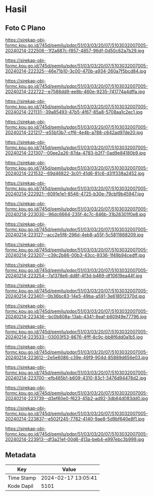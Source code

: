 # Hasil

## Foto C Plano

https://sirekap-obj-formc.kpu.go.id/745d/pemilu/pdpr/51/03/03/20/07/5103032007005-20240214-222506--1f2a887c-f857-4857-96df-0d50c62a7b29.jpg

https://sirekap-obj-formc.kpu.go.id/745d/pemilu/pdpr/51/03/03/20/07/5103032007005-20240214-222325--46e71b10-3c00-470b-a934-260a7f5bcd84.jpg

https://sirekap-obj-formc.kpu.go.id/745d/pemilu/pdpr/51/03/03/20/07/5103032007005-20240214-222722--e7588dd9-ee8b-460e-9235-741774a4dffa.jpg

https://sirekap-obj-formc.kpu.go.id/745d/pemilu/pdpr/51/03/03/20/07/5103032007005-20240214-221131--39a85493-47b5-4f67-85a8-5708aa1c2ec1.jpg

https://sirekap-obj-formc.kpu.go.id/745d/pemilu/pdpr/51/03/03/20/07/5103032007005-20240214-221217--e55b13b7-cff6-4e4b-a788-c642ad97de20.jpg

https://sirekap-obj-formc.kpu.go.id/745d/pemilu/pdpr/51/03/03/20/07/5103032007005-20240214-221307--00ee2a26-87da-4783-b2f7-0ad9e84180b9.jpg

https://sirekap-obj-formc.kpu.go.id/745d/pemilu/pdpr/51/03/03/20/07/5103032007005-20240214-221532--69d46822-3c01-41d6-81c6-d31f338a2452.jpg

https://sirekap-obj-formc.kpu.go.id/745d/pemilu/pdpr/51/03/03/20/07/5103032007005-20240214-222921--6091e1e1-8546-4725-b30e-79cbf9b45947.jpg

https://sirekap-obj-formc.kpu.go.id/745d/pemilu/pdpr/51/03/03/20/07/5103032007005-20240214-223030--96dc6664-235f-4c7c-846b-31b26301f0e8.jpg

https://sirekap-obj-formc.kpu.go.id/745d/pemilu/pdpr/51/03/03/20/07/5103032007005-20240214-223127--acc2e5f8-296d-4eb8-a55f-5c5811668209.jpg

https://sirekap-obj-formc.kpu.go.id/745d/pemilu/pdpr/51/03/03/20/07/5103032007005-20240214-223207--c39c2b86-00b3-43cc-9336-1f49b94cedff.jpg

https://sirekap-obj-formc.kpu.go.id/745d/pemilu/pdpr/51/03/03/20/07/5103032007005-20240214-223254--7a1378e6-dd8f-4f3d-b469-df10619ea44f.jpg

https://sirekap-obj-formc.kpu.go.id/745d/pemilu/pdpr/51/03/03/20/07/5103032007005-20240214-223401--0b36bc83-14e5-49ba-a591-3e6185f2370d.jpg

https://sirekap-obj-formc.kpu.go.id/745d/pemilu/pdpr/51/03/03/20/07/5103032007005-20240214-223436--bc0b808a-13ab-4341-8eaf-b60949e77796.jpg

https://sirekap-obj-formc.kpu.go.id/745d/pemilu/pdpr/51/03/03/20/07/5103032007005-20240214-223533--03003f53-8676-4fff-8c9c-bb8f6dd0a1b5.jpg

https://sirekap-obj-formc.kpu.go.id/745d/pemilu/pdpr/51/03/03/20/07/5103032007005-20240214-223612--2e5e6086-c39e-49f9-904d-85889d656e03.jpg

https://sirekap-obj-formc.kpu.go.id/745d/pemilu/pdpr/51/03/03/20/07/5103032007005-20240214-223700--efb485b1-b609-4310-83c1-3476d94478d2.jpg

https://sirekap-obj-formc.kpu.go.id/745d/pemilu/pdpr/51/03/03/20/07/5103032007005-20240214-223739--d3ef60e0-f623-45b2-ad92-3db64d083dd0.jpg

https://sirekap-obj-formc.kpu.go.id/745d/pemilu/pdpr/51/03/03/20/07/5103032007005-20240214-223837--e502f245-7782-4140-9ae8-5d9bf640e8f1.jpg

https://sirekap-obj-formc.kpu.go.id/745d/pemilu/pdpr/51/03/03/20/07/5103032007005-20240214-223913--df3a21ef-00d6-413a-beb4-e997ebc3b999.jpg


## Metadata

| Key        | Value               |
| ---------- | ------------------- |
| Time Stamp | 2024-02-17 13:05:41 |
| Kode Dapil | 5101                |



